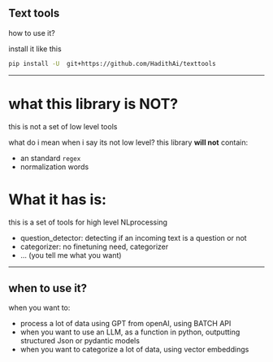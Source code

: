 ## Text tools

how to use it?

install it like this

```bash
pip install -U  git+https://github.com/HadithAi/texttools
```

---

# what this library is NOT?

this is not a set of low level tools

what do i mean when i say its not low level? this library **will not** contain:
- an standard `regex` 
- normalization words


# What it has is:

this is a set of tools for high level NLprocessing

- question_detector: detecting if an incoming text is a question or not
- categorizer: no finetuning need, categorizer
- ... (you tell me what you want)

---

## when to use it?

when you want to:
- process a lot of data using GPT from openAI, using BATCH API
- when you want to use an LLM, as a function in python, outputting structured Json or pydantic models
- when you want to categorize a lot of data, using vector embeddings
